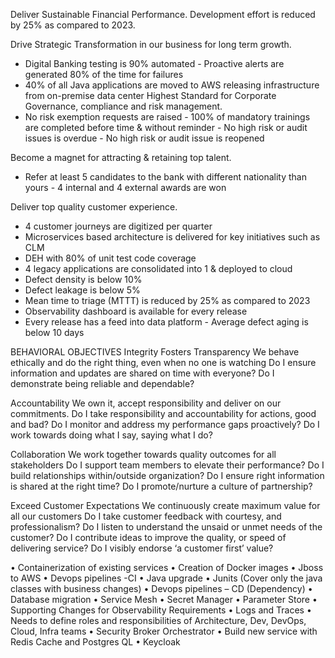Deliver Sustainable Financial Performance.
Development effort is reduced by 25% as compared to 2023.


Drive Strategic Transformation in our business for long term growth.
- Digital Banking testing is 90% automated - Proactive alerts are generated 80% of the time for failures 
- 40% of all Java applications are moved to AWS releasing infrastructure from on-premise data center
Highest Standard for Corporate Governance, compliance and risk management.
- No risk exemption requests are raised - 100% of mandatory trainings are completed before time & without reminder - No high risk or audit issues is overdue - No high risk or audit issue is reopened

Become a magnet for attracting & retaining top talent.
- Refer at least 5 candidates to the bank with different nationality than yours - 4 internal and 4 external awards are won

Deliver top quality customer experience.
- 4 customer journeys are digitized per quarter 
- Microservices based architecture is delivered for key initiatives such as CLM
- DEH with 80% of unit test code coverage 
- 4 legacy applications are consolidated into 1 & deployed to cloud 
- Defect density is below 10% 
- Defect leakage is below 5% 
- Mean time to triage (MTTT) is reduced by 25% as compared to 2023 
- Observability dashboard is available for every release 
- Every release has a feed into data platform - Average defect aging is below 10 days



BEHAVIORAL OBJECTIVES
Integrity Fosters Transparency
We behave ethically and do the right thing, even when no one is watching Do I ensure information and updates are shared on time with everyone? Do I demonstrate being reliable and dependable?

Accountability
We own it, accept responsibility and deliver on our commitments. Do I take responsibility and accountability for actions, good and bad? Do I monitor and address my performance gaps proactively? Do I work towards doing what I say, saying what I do?

Collaboration
We work together towards quality outcomes for all stakeholders Do I support team members to elevate their performance? Do I build relationships within/outside organization? Do I ensure right information is shared at the right time? Do I promote/nurture a culture of partnership?

Exceed Customer Expectations
We continuously create maximum value for all our customers Do I take customer feedback with courtesy, and professionalism? Do I listen to understand the unsaid or unmet needs of the customer? Do I contribute ideas to improve the quality, or speed of delivering service? Do I visibly endorse ‘a customer first’ value?



•	Containerization of existing services
•	Creation of Docker images
•	Jboss to AWS
•	Devops pipelines -CI
•	Java upgrade 
•	Junits (Cover only the java classes with business changes)
•	Devops pipelines – CD (Dependency)
•	Database migration
•	Service Mesh
•	Secret Manager
•	Parameter Store
•	Supporting Changes for Observability Requirements
•	Logs and Traces
•	Needs to define roles and responsibilities of Architecture, Dev, DevOps, Cloud, Infra teams
•	Security Broker Orchestrator
•	Build new service with Redis Cache and Postgres QL
•	Keycloak 


